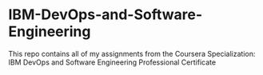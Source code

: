 # IBM-DevOps-and-Software-Engineering

This repo contains all of my assignments from the Coursera Specialization: IBM DevOps and Software Engineering Professional Certificate
